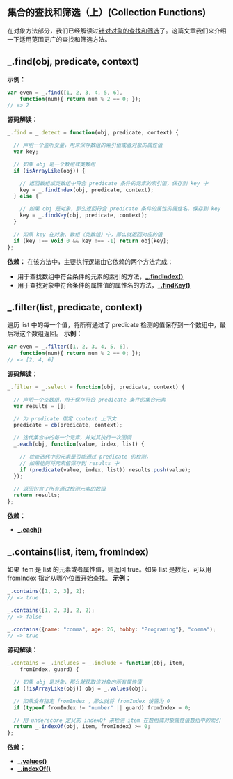 ## 集合的查找和筛选（上）(Collection Functions)

在对象方法部分，我们已经解读过[针对对象的查找和筛选](https://changxiupeng.github.io/2016/12/16/underscore%E6%BA%90%E7%A0%81%E8%A7%A3%E6%9E%90%EF%BC%886%EF%BC%89/)了。这篇文章我们来介绍一下适用范围更广的查找和筛选方法。

## \_.find(obj, predicate, context)
**示例：**
```JavaScript
var even = _.find([1, 2, 3, 4, 5, 6],
    function(num){ return num % 2 == 0; });
// => 2
```

**源码解读：**
```JavaScript
_.find = _.detect = function(obj, predicate, context) {

  // 声明一个监听变量，用来保存数组的索引值或者对象的属性值
  var key;

  // 如果 obj 是一个数组或类数组
  if (isArrayLike(obj)) {

    // 返回数组或类数组中符合 predicate 条件的元素的索引值，保存到 key 中
    key = _.findIndex(obj, predicate, context);
  } else {

    // 如果 obj 是对象，那么返回符合 predicate 条件的属性的属性名，保存到 key
    key = _.findKey(obj, predicate, context);
  }

  // 如果 key 在对象、数组（类数组）中，那么就返回对应的值
  if (key !== void 0 && key !== -1) return obj[key];
};
```
**依赖：**
在该方法中，主要执行逻辑由它依赖的两个方法完成：
- 用于查找数组中符合条件的元素的索引的方法，[**_.findIndex()**](#)
- 用于查找对象中符合条件的属性值的属性名的方法，[**_.findKey()**](https://changxiupeng.github.io/2016/12/16/underscore%E6%BA%90%E7%A0%81%E8%A7%A3%E6%9E%90%EF%BC%886%EF%BC%89/)


## \_.filter(list, predicate, context)
遍历 list 中的每一个值，将所有通过了 predicate 检测的值保存到一个数组中，最后将这个数组返回。
**示例：**
```JavaScript
var even = _.filter([1, 2, 3, 4, 5, 6],
    function(num){ return num % 2 == 0; });
// => [2, 4, 6]
```


**源码解读：**
```JavaScript
_.filter = _.select = function(obj, predicate, context) {

  // 声明一个空数组，用于保存符合 predicate 条件的集合元素
  var results = [];

  // 为 predicate 绑定 context 上下文
  predicate = cb(predicate, context);

  // 迭代集合中的每一个元素，并对其执行一次回调
  _.each(obj, function(value, index, list) {

    // 检查迭代中的元素是否能通过 predicate 的检测，
    // 如果能则将元素值保存到 results 中
    if (predicate(value, index, list)) results.push(value);
  });

  // 返回包含了所有通过检测元素的数组
  return results;
};
```

**依赖：**
- [ **_.each()**](https://changxiupeng.github.io/2016/12/18/underscore%E6%BA%90%E7%A0%81%E8%A7%A3%E6%9E%90%EF%BC%888%EF%BC%89/)

## \_.contains(list, item, fromIndex)
如果 item 是 list 的元素或者属性值，则返回 true。如果 list 是数组，可以用 fromIndex 指定从哪个位置开始查找。
**示例：**
```JavaScript
_.contains([1, 2, 3], 2);
// => true

_.contains([1, 2, 3], 2, 2);
// => false

_.contains({name: "comma", age: 26, hobby: "Programing"}, "comma");
// => true
```
**源码解读：**
```JavaScript
_.contains = _.includes = _.include = function(obj, item,
    fromIndex, guard) {

  // 如果 obj 是对象，那么就获取该对象的所有属性值
  if (!isArrayLike(obj)) obj = _.values(obj);

  // 如果没有指定 fromIndex ，那么就将 fromIndex 设置为 0
  if (typeof fromIndex != "number" || guard) fromIndex = 0;

  // 用 underscore 定义的 indexOf 来检测 item 在数组或对象属性值数组中的索引
  return _.indexOf(obj, item, fromIndex) >= 0;      
};
```
**依赖：**
- [**_.values()**](https://changxiupeng.github.io/2016/12/15/underscore%E6%BA%90%E7%A0%81%E8%A7%A3%E6%9E%90%EF%BC%885%EF%BC%89/)
- [**_.indexOf()**](#)
